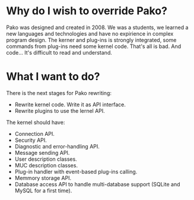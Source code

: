 # Why do I wish to override Pako? #

Pako was designed and created in 2008. We was a students, we learned a new languages and technologies and have no expirience in complex program design. The kerner and plug-ins is strongly integrated, some commands from plug-ins need some kernel code. That's all is bad. And code... It's difficult to read and understand.


# What I want to do? #

There is the next stages for Pako rewriting:
  * Rewrite kernel code. Write it as API interface.
  * Rewrite plugins to use the lernel API.

The kernel should have:
  * Connection API.
  * Security API.
  * Diagnostic and error-handling API.
  * Message sending API.
  * User description classes.
  * MUC description classes.
  * Plug-in handler with event-based plug-ins calling.
  * Memmory storage API.
  * Database access API to handle multi-database support (SQLite and MySQL for a first time).